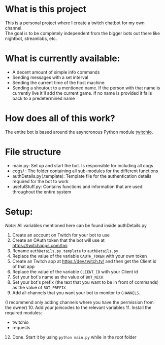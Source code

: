 # What is this project
This is a personal project where I create a twitch chatbot for my own channel.  
The goal is to be completely independent from the bigger bots out there like nightbot, streamlabs, etc.  

# What is currently available:
- A decent amount of simple info commands
- Sending messages with a set interval
- Sending the current time of the host machine
- Sending a shoutout to a mentioned name. If the person with that
 name is currently live it'll add the current game. If no name is
 provided it falls back to a predetermined name

# How does all of this work?
The entire bot is based around the asyncronous Python module
[twitchio](https://pypi.org/project/twitchio/).  

# File structure
- main.py: Set up and start the bot. Is responsible for including all cogs
- cogs/ : The folder containing all sub-modules for the different functions
- authDetails.py(.template): Template file for the authentication details required for the bot to work
- usefulStuff.py: Contains functions and information that are used throughout the entire system

# Setup:
*Note*: All variables mentioned here can be found inside authDetails.py
1. Create an account on Twitch for your bot to use
2. Create an OAuth token that the bot will use at https://twitchapps.com/tmi
3. Rename `authDetails.py.template` to `authDetails.py`
4. Replace the value of the variable `OAUTH_TOKEN` with your own token
5. Create an Twitch app at https://dev.twitch.tv/ and then get the Client id of that app
6. Replace the value of the variable `CLIENT_ID` with your Client id
7. Set your bot's name as the value of `BOT_NICK`
8. Set your bot's prefix (the text that you want to be in front of commands) as the value of `BOT_PREFIX`
9. Add all channels that you want your bot to monitor to `CHANNELS`.

 (I recommend only adding channels where you have the permission from the owner)
10. Add your joincodes to the relevant variables
11. Install the required modules:
 - twitchio
 - requests


12. Done. Start it by using `python main.py` while in the root folder
